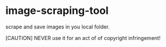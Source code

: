 # image-scraping-tool

scrape and save images in you local folder.

[CAUTION] NEVER use it for an act of of copyright infringement!
